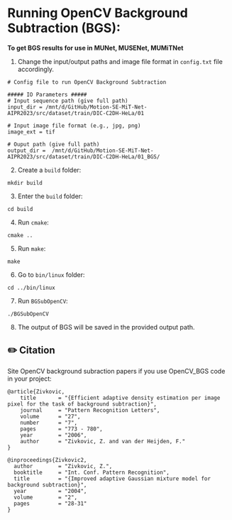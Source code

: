 # Running OpenCV Background Subtraction (BGS):

**To get BGS results for use in MUNet, MUSENet, MUMiTNet**

1. Change the input/output paths and image file format in ```config.txt``` file accordingly. 
```
# Config file to run OpenCV Background Subtraction

##### IO Parameters #####
# Input sequence path (give full path)
input_dir = /mnt/d/GitHub/Motion-SE-MiT-Net-AIPR2023/src/dataset/train/DIC-C2DH-HeLa/01 

# Input image file format (e.g., jpg, png)
image_ext = tif

# Ouput path (give full path)
output_dir =  /mnt/d/GitHub/Motion-SE-MiT-Net-AIPR2023/src/dataset/train/DIC-C2DH-HeLa/01_BGS/ 
``` 

2. Create a ```build``` folder:  
```
mkdir build
```

3. Enter the ```build``` folder:
```
cd build
```

4. Run ```cmake```:
```
cmake ..
```

5. Run ```make```:
```
make
```

6. Go to ```bin/linux``` folder:
```
cd ../bin/linux
```

7. Run ```BGSubOpenCV```:
```
./BGSubOpenCV
```

8. The output of BGS will be saved in the provided output path.

## ✏️ Citation

Site OpenCV background subraction papers if you use OpenCV_BGS code in your project:

```
@article{Zivkovic,
    title       = "{Efficient adaptive density estimation per image pixel for the task of background subtraction}",
    journal     = "Pattern Recognition Letters",
    volume      = "27",
    number      = "7",
    pages       = "773 - 780",
    year        = "2006",
    author      = "Zivkovic, Z. and van der Heijden, F."
}

@inproceedings{Zivkovic2,
  author        = "Zivkovic, Z.",
  booktitle     = "Int. Conf. Pattern Recognition", 
  title         = "{Improved adaptive Gaussian mixture model for background subtraction}", 
  year          = "2004",
  volume        = "2",
  pages         = "28-31"
}
```